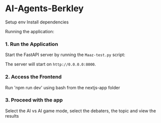 # AI-Agents-Berkley

Setup env
Install dependencies

Running the application:

### 1. Run the Application

Start the FastAPI server by running the `Maaz-test.py` script:

The server will start on `http://0.0.0.0:8000`.

### 2. Access the Frontend

Run 'npm run dev' using bash from the nextjs-app folder

### 3. Proceed with the app

Select the AI vs AI game mode, select the debaters, the topic and view the results



